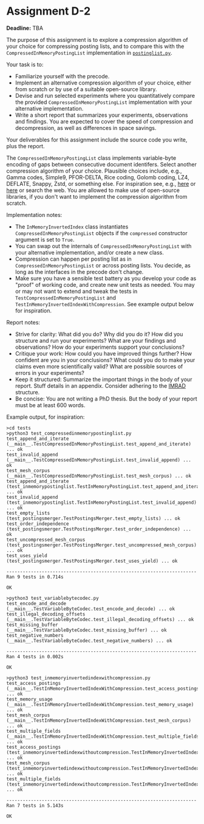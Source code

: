 # Assignment D-2

**Deadline:** TBA

The purpose of this assignment is to explore a compression algorithm of your choice for compressing posting lists, and to compare this with the `CompressedInMemoryPostingList` implementation in [`postinglist.py`](in3120/postinglist.py).

Your task is to:

* Familiarize yourself with the precode.
* Implement an alternative compression algorithm of your choice, either from scratch or by use of a suitable open-source library.
* Devise and run selected experiments where you quantitatively compare the provided `CompressedInMemoryPostingList` implementation with your alternative implementation.
* Write a short report that summarizes your experiments, observations and findings. You are expected to cover the speed of compression and decompression, as well as differences in space savings.

Your deliverables for this assignment include the source code you write, plus the report.

The `CompressedInMemoryPostingList` class implements variable-byte encoding of gaps between consecutive document identifers. Select another compression algorithm of your choice. Plausible choices include, e.g., Gamma codes, Simple9, PFOR-DELTA, Rice coding, Golomb coding, LZ4, DEFLATE, Snappy, Zstd, or something else. For inspiration see, e.g., [here](slides/compression.pdf) or [here](papers/decoding-billions-of-integers-per-second.pdf) or search the web. You are allowed to make use of open-source libraries, if you don't want to implement the compression algorithm from scratch.

Implementation notes:

* The `InMemoryInvertedIndex` class instantiates `CompressedInMemoryPostingList` objects if the `compressed` constructor argument is set to `True`.
* You can swap out the internals of `CompressedInMemoryPostingList` with your alternative implementation, and/or create a new class.
* Compression can happen per posting list as in `CompressedInMemoryPostingList` or across posting lists. You decide, as long as the interfaces in the precode don't change.
* Make sure you have a sensible test battery as you develop your code as "proof" of working code, and create new unit tests as needed. You may or may not want to extend and tweak the tests in `TestCompressedInMemoryPostingList` and `TestInMemoryInvertedIndexWithCompression`. See example output below for inspiration.

Report notes:

* Strive for clarity: What did you do? Why did you do it? How did you structure and run your experiments? What are your findings and observations? How do your experiments support your conclusions?
* Critique your work: How could you have improved things further? How confident are you in your conclusions? What could you do to make your claims even more scientifically valid? What are possible sources of errors in your experiments?
* Keep it structured: Summarize the important things in the body of your report. Stuff details in an appendix. Consider adhering to the [IMRAD](https://en.wikipedia.org/wiki/IMRAD) structure.
* Be concise: You are not writing a PhD thesis. But the body of your report must be at least 600 words.

Example output, for inspiration:

```
>cd tests
>python3 test_compressedinmemorypostinglist.py
test_append_and_iterate (__main__.TestCompressedInMemoryPostingList.test_append_and_iterate) ... ok
test_invalid_append (__main__.TestCompressedInMemoryPostingList.test_invalid_append) ... ok
test_mesh_corpus (__main__.TestCompressedInMemoryPostingList.test_mesh_corpus) ... ok
test_append_and_iterate (test_inmemorypostinglist.TestInMemoryPostingList.test_append_and_iterate) ... ok
test_invalid_append (test_inmemorypostinglist.TestInMemoryPostingList.test_invalid_append) ... ok
test_empty_lists (test_postingsmerger.TestPostingsMerger.test_empty_lists) ... ok
test_order_independence (test_postingsmerger.TestPostingsMerger.test_order_independence) ... ok
test_uncompressed_mesh_corpus (test_postingsmerger.TestPostingsMerger.test_uncompressed_mesh_corpus) ... ok
test_uses_yield (test_postingsmerger.TestPostingsMerger.test_uses_yield) ... ok

----------------------------------------------------------------------
Ran 9 tests in 0.714s

OK

>python3 test_variablebytecodec.py
test_encode_and_decode (__main__.TestVariableByteCodec.test_encode_and_decode) ... ok
test_illegal_decoding_offsets (__main__.TestVariableByteCodec.test_illegal_decoding_offsets) ... ok
test_missing_buffer (__main__.TestVariableByteCodec.test_missing_buffer) ... ok
test_negative_numbers (__main__.TestVariableByteCodec.test_negative_numbers) ... ok

----------------------------------------------------------------------
Ran 4 tests in 0.002s

OK

>python3 test_inmemoryinvertedindexwithcompression.py
test_access_postings (__main__.TestInMemoryInvertedIndexWithCompression.test_access_postings) ... ok
test_memory_usage (__main__.TestInMemoryInvertedIndexWithCompression.test_memory_usage) ... ok
test_mesh_corpus (__main__.TestInMemoryInvertedIndexWithCompression.test_mesh_corpus) ... ok
test_multiple_fields (__main__.TestInMemoryInvertedIndexWithCompression.test_multiple_fields) ... ok
test_access_postings (test_inmemoryinvertedindexwithoutcompression.TestInMemoryInvertedIndexWithoutCompression.test_access_postings) ... ok
test_mesh_corpus (test_inmemoryinvertedindexwithoutcompression.TestInMemoryInvertedIndexWithoutCompression.test_mesh_corpus) ... ok
test_multiple_fields (test_inmemoryinvertedindexwithoutcompression.TestInMemoryInvertedIndexWithoutCompression.test_multiple_fields) ... ok

----------------------------------------------------------------------
Ran 7 tests in 5.143s

OK
```
